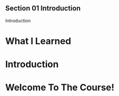 
## Section 01 Introduction

Introduction

# What I Learned

# Introduction

# Welcome To The Course!